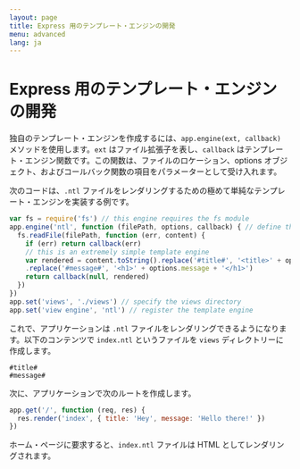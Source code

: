 ```yaml
---
layout: page
title: Express 用のテンプレート・エンジンの開発
menu: advanced
lang: ja
---
```


# Express 用のテンプレート・エンジンの開発

独自のテンプレート・エンジンを作成するには、`app.engine(ext, callback)` メソッドを使用します。`ext` はファイル拡張子を表し、`callback` はテンプレート・エンジン関数です。この関数は、ファイルのロケーション、options オブジェクト、およびコールバック関数の項目をパラメーターとして受け入れます。

次のコードは、`.ntl` ファイルをレンダリングするための極めて単純なテンプレート・エンジンを実装する例です。

```js
var fs = require('fs') // this engine requires the fs module
app.engine('ntl', function (filePath, options, callback) { // define the template engine
  fs.readFile(filePath, function (err, content) {
    if (err) return callback(err)
    // this is an extremely simple template engine
    var rendered = content.toString().replace('#title#', '<title>' + options.title + '</title>')
    .replace('#message#', '<h1>' + options.message + '</h1>')
    return callback(null, rendered)
  })
})
app.set('views', './views') // specify the views directory
app.set('view engine', 'ntl') // register the template engine
```

これで、アプリケーションは `.ntl` ファイルをレンダリングできるようになります。以下のコンテンツで `index.ntl` というファイルを `views` ディレクトリーに作成します。

```text
#title#
#message#
```
次に、アプリケーションで次のルートを作成します。

```js
app.get('/', function (req, res) {
  res.render('index', { title: 'Hey', message: 'Hello there!' })
})
```
ホーム・ページに要求すると、`index.ntl` ファイルは HTML としてレンダリングされます。
